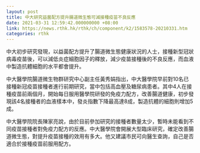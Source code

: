 ```yaml
---
layout: post
title: 中大研究益菌配方提升腸道微生態可減接種疫苗不良反應
date: 2021-03-31 12:59:42.000000000 +08:00
link: https://news.rthk.hk/rthk/ch/component/k2/1583578-20210331.htm
categories: rthk
---
```


中大初步研究發現，以益菌配方提升了腸道微生態健康狀況的人士，接種新型冠狀病毒疫苗後，可以減低炎症細胞因子的釋放，減少疫苗接種後的不良反應，而血液中製造抗體細胞的水平都會提升。

中大醫學院腸道微生物群研究中心副主任黃秀娟指出，中大醫學院早前對10名已接種新冠疫苗接種者進行前期研究，當中包括高血壓及糖尿病患者。其中4人在接種疫苗前兩個月，開始每日服用醫學院研發的免疫力配方，改善腸道健康，初步發現該4名接種者的血液樣本中，發炎指數下降最高達8成，製造抗體的細胞則增加5成。

中大醫學院院長陳家亮說，由於目前參加研究的接種者數量太少，暫時未能看到不同疫苗接種者對免疫力配方的反應。中大醫學院會開展大型臨床研究，確定改善腸道微生態，對提升疫苗接種的效用有多大。他又建議市民可向醫生查詢，自己是否適合於接種疫苗前服用配方。
